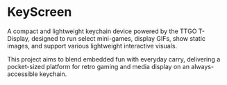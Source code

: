 # KeyScreen
A compact and lightweight keychain device powered by the TTGO T-Display, designed to run select mini-games, display GIFs, show static images, and support various lightweight interactive visuals.

This project aims to blend embedded fun with everyday carry, delivering a pocket-sized platform for retro gaming and media display on an always-accessible keychain.

